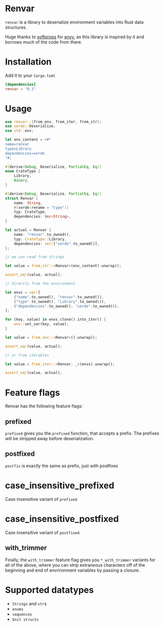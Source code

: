 # Renvar

`renvar` is a library to deserialize environment variables into Rust data structures.

Huge thanks to [softprops](https://github.com/softprops) for [envy](https://github.com/softprops/envy), as this library is inspired by it
and borrows much of the code from there.

# Installation

Add it to your `Cargo.toml`

```toml
[dependencies]
renvar = "0.1"
```

# Usage

```rust
use renvar::{from_env, from_iter, from_str};
use serde::Deserialize;
use std::env;

let env_content = r#"
name=renvar
type=Library
dependencies=serde
"#;

#[derive(Debug, Deserialize, PartialEq, Eq)]
enum CrateType {
    Library,
    Binary,
}

#[derive(Debug, Deserialize, PartialEq, Eq)]
struct Renvar {
    name: String,
    #[serde(rename = "type")]
    typ: CrateType,
    dependencies: Vec<String>,
}

let actual = Renvar {
    name: "renvar".to_owned(),
    typ: CrateType::Library,
    dependencies: vec!["serde".to_owned()],
};

// we can read from strings

let value = from_str::<Renvar>(env_content).unwrap();

assert_eq!(value, actual);

// directly from the environment

let envs = vec![
    ("name".to_owned(), "renvar".to_owned()),
    ("type".to_owned(), "Library".to_owned()),
    ("dependencies".to_owned(), "serde".to_owned()),
];

for (key, value) in envs.clone().into_iter() {
    env::set_var(key, value);
}

let value = from_env::<Renvar>().unwrap();

assert_eq!(value, actual);

// or from iterables

let value = from_iter::<Renvar, _>(envs).unwrap();

assert_eq!(value, actual);
```

# Feature flags

Renvar has the following feature flags:

## prefixed

`prefixed` gives you the `prefixed` function, that accepts a prefix. The prefixes will be stripped away
before deserialization.

## postfixed

`postfix` is exactly the same as prefix, just with postfixes

# case_insensitive_prefixed

Case insensitive variant of `prefixed`

# case_insensitive_postfixed

Case insensitive variant of `postfixed`

## with_trimmer

Finally, the `with_trimmer` feature flag gives you `*_with_trimmer` variants for all of the above,
where you can strip extraneous characters off of the beginning and end of envrironment variables
by passing a closure.

# Supported datatypes

- `Strings` and `str`s
- `enums`
- `sequences`
- `Unit structs`
